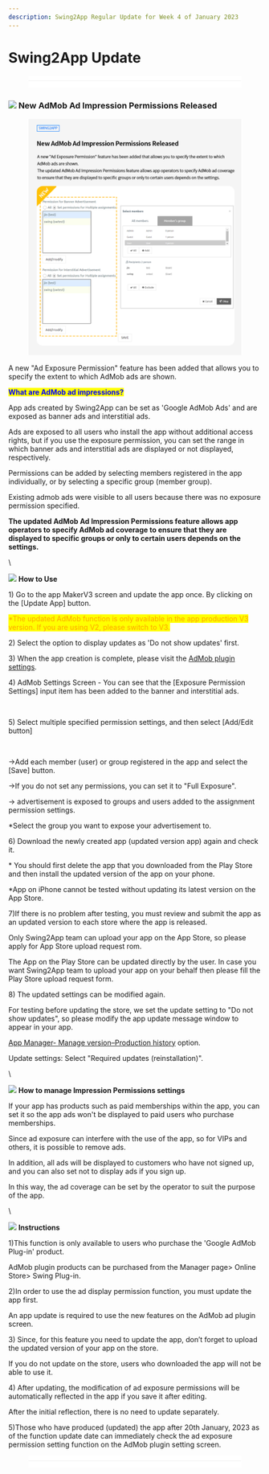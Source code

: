 ```yaml
---
description: Swing2App Regular Update for Week 4 of January 2023
---
```


# Swing2App Update

<figure><img src=".gitbook/assets/구분선.PNG" alt=""><figcaption></figcaption></figure>

### ![](https://wp.swing2app.co.kr/wp-content/uploads/2018/09/%EB%8B%A8%EB%9D%BD1-1.png) **New AdMob Ad Impression Permissions Released**&#x20;

<figure><img src=".gitbook/assets/애드몹업데이트EN.png" alt=""><figcaption></figcaption></figure>

A new "Ad Exposure Permission" feature has been added that allows you to specify the extent to which AdMob ads are shown.

<mark style="color:blue;">**What are AdMob ad impressions?**</mark>

App ads created by Swing2App can be set as 'Google AdMob Ads' and are exposed as banner ads and interstitial ads.&#x20;

Ads are exposed to all users who install the app without additional access rights, but if you use the exposure permission, you can set the range in which banner ads and interstitial ads are displayed or not displayed, respectively.&#x20;

Permissions can be added by selecting members registered in the app individually, or by selecting a specific group (member group).&#x20;

Existing admob ads were visible to all users because there was no exposure permission specified.

**The updated AdMob Ad Impression Permissions feature allows app operators to specify AdMob ad coverage to ensure that they are displayed to specific groups or only to certain users depends on the settings.**

\


![](https://ncdn2.swing2app.co.kr/public/swing\_notice\_editor\_attach/10191508/20234526.png) **How to Use**

1\) Go to the app MakerV3 screen and update the app once. By clicking on the \[Update App] button.

<mark style="color:orange;">\*The updated AdMob function is only available in the app production V3 version. If you are using V2, please switch to V3.</mark>

2\) Select the option to display updates as 'Do not show updates' first.

3\) When the app creation is complete, please visit the [AdMob plugin settings](http://www.swing2app.co.kr/view/app\_plugin\_by\_admob).

4\) AdMob Settings Screen - You can see that the \[Exposure Permission Settings] input item has been added to the banner and interstitial ads.

<figure><img src="https://ncdn2.swing2app.co.kr/public/swing_notice_editor_attach/10191653/20235126.PNG" alt=""><figcaption></figcaption></figure>

5\) Select multiple specified permission settings, and then select \[Add/Edit button]

<figure><img src="https://ncdn2.swing2app.co.kr/public/swing_notice_editor_attach/10191655/20235226.PNG" alt=""><figcaption></figcaption></figure>

→Add each member (user) or group registered in the app and select the \[Save] button.

→If you do not set any permissions, you can set it to "Full Exposure".&#x20;

→ advertisement is exposed to groups and users added to the assignment permission settings.&#x20;

\*Select the group you want to expose your advertisement to.

6\) Download the newly created app (updated version app) again and check it.

\* You should first delete the app that you downloaded from the Play Store and then install the updated version of the app on your phone.

\*App on iPhone cannot be tested without updating its latest version on the App Store.

7\)If there is no problem after testing, you must review and submit the app as an updated version to each store where the app is released.

Only Swing2App team can upload your app on the App Store, so please apply for App Store upload request rom.

The App on the Play Store can be updated directly by the user. In case you want Swing2App team to upload your app on your behalf then please fill the Play Store upload request form.&#x20;

8\) The updated settings can be modified again.

For testing before updating the store, we set the update setting to "Do not show updates", so please modify the app update message window to appear in your app.&#x20;

[App Manager- Manage version–Production history](https://www.swing2app.com/view/app\_work\_history) option.

Update settings: Select "Required updates (reinstallation)".

\


![](https://ncdn2.swing2app.co.kr/public/swing\_notice\_editor\_attach/10191519/20234626.png) **How to manage Impression Permissions settings**

If your app has products such as paid memberships within the app, you can set it so the app ads won't be displayed to paid users who purchase memberships.&#x20;

Since ad exposure can interfere with the use of the app, so for VIPs and others, it is possible to remove ads.

In addition, all ads will be displayed to customers who have not signed up, and you can also set not to display ads if you sign up.

In this way, the ad coverage can be set by the operator to suit the purpose of the app.

\


![](https://ncdn2.swing2app.co.kr/public/swing\_notice\_editor\_attach/10191520/20234626.png) **Instructions**&#x20;

1\)This function is only available to users who purchase the 'Google AdMob Plug-in' product.

AdMob plugin products can be purchased from the Manager page> Online Store> Swing Plug-in.

2\)In order to use the ad display permission function, you must update the app first.

An app update is required to use the new features on the AdMob ad plugin screen.

3\) Since, for this feature you need to update the app, don’t forget to upload the updated version of your app on the store.

If you do not update on the store, users who downloaded the app will not be able to use it.

4\) After updating, the modification of ad exposure permissions will be automatically reflected in the app if you save it after editing.

After the initial reflection, there is no need to update separately.

5\)Those who have produced (updated) the app after 20th January, 2023 as of the function update date can immediately check the ad exposure permission setting function on the AdMob plugin setting screen.&#x20;

<figure><img src=".gitbook/assets/구분선.PNG" alt=""><figcaption></figcaption></figure>

